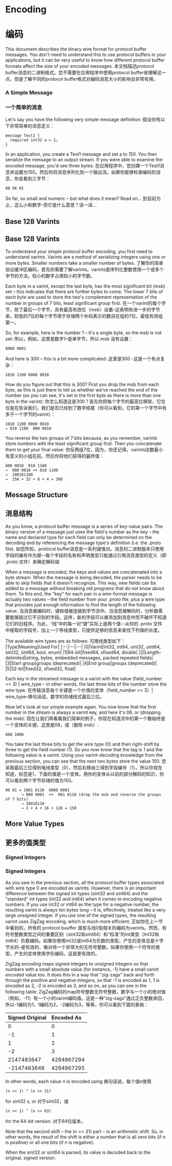 # Encoding
# 编码

This document describes the binary wire format for protocol buffer messages. You don't need to understand this to use protocol buffers in your applications, but it can be very useful to know how different protocol buffer formats affect the size of your encoded messages. 
本文档描述protocol buffer消息的二进制格式。您不需要在应用程序中使用protocol buffer来理解这一点，但是了解不同的protocol buffer格式对编码消息大小的影响会非常有用。

### A Simple Message
### 一个简单的消息
Let's say you have the following very simple message definition: 
假设你有以下非常简单的消息定义：

```
message Test1 {
  required int32 a = 1;
}
```

In an application, you create a Test1 message and set a to 150. You then serialize the message to an output stream. If you were able to examine the encoded message, you'd see three bytes: 
在应用程序中，您创建一个Test1消息并设置为150。然后你将消息序列化到一个输出流。如果你能够检查编码的消息，你会看到三字节：

```
08 96 01
```

So far, so small and numeric – but what does it mean? Read on... 
到目前为止，这么小和数字-但它是什么意思？读一读…

## Base 128 Varints
## Base 128 Varints
To understand your simple protocol buffer encoding, you first need to understand varints. Varints are a method of serializing integers using one or more bytes. Smaller numbers take a smaller number of bytes. 
了解你的简单协议缓冲区编码，首先你需要了解varints。varints是序列化整数使用一个或多个字节的方法。较小的数字占用较小的字节数。

Each byte in a varint, except the last byte, has the most significant bit (msb) set – this indicates that there are further bytes to come. The lower 7 bits of each byte are used to store the two's complement representation of the number in groups of 7 bits, least significant group first. 
在一个varint的每个字节，除了最后一个字节，具有最高有效位（msb）设置–这表明有进一步的字节来。较低的7位的每个字节用于存储两个补码表示的数目在组的7位，最低有效组第一。

So, for example, here is the number 1 – it's a single byte, so the msb is not set: 
所以，例如，这里是数字1–是单字节，所以 msb 没有设置：

```
0000 0001
```

And here is 300 – this is a bit more complicated: 
这里是300 -这是一个有点复杂：

```
1010 1100 0000 0010
```

How do you figure out that this is 300? First you drop the msb from each byte, as this is just there to tell us whether we've reached the end of the number (as you can see, it's set in the first byte as there is more than one byte in the varint): 
你怎么知道这是300？首先你把每个字节的最高位移除，它仅仅是在告诉我们，我们是否已经到了数字结尾（你可以看到，它的第一个字节中有多于一个字节的varint）：

```
1010 1100 0000 0010
→ 010 1100  000 0010
```

You reverse the two groups of 7 bits because, as you remember, varints store numbers with the least significant group first. Then you concatenate them to get your final value: 
你反两组7位，因为，你还记得，varints店数最小有意义的小组在前。然后你将他们获得的最终值：

```
000 0010  010 1100
→  000 0010 ++ 010 1100
→  100101100
→  256 + 32 + 8 + 4 = 300
```

## Message Structure
## 消息结构
As you know, a protocol buffer message is a series of key-value pairs. The binary version of a message just uses the field's number as the key – the name and declared type for each field can only be determined on the decoding end by referencing the message type's definition (i.e. the .proto file). 
如您所知，protocol buffer消息是一系列键值对。消息的二进制版本只使用字段的编号作为键--每个字段的名称和声明类型只能通过引用消息类型的定义（即 .proto 文件）来确定解码端

When a message is encoded, the keys and values are concatenated into a byte stream. When the message is being decoded, the parser needs to be able to skip fields that it doesn't recognize. This way, new fields can be added to a message without breaking old programs that do not know about them. To this end, the "key" for each pair in a wire-format message is actually two values – the field number from your .proto file, plus a wire type that provides just enough information to find the length of the following value. 
当消息被编码时，键和值被连接到字节流中。当消息被解码时，分析器需要能够跳过它不识别的字段。这样，新的字段可以被添加到消息中而不破坏不知道它们的旧程序。为此，“线”中的每一对“键”实际上是两个值--从你的 .proto 文件中提取的字段号，加上一个导线类型，只提供足够的信息来查找下列值的长度。

The available wire types are as follows: 
可用线类型如下：
|Type|Meaning|Used For|
|:--|:--|:--|
|0|Varint|int32, int64, uint32, uint64, sint32, sint64, bool, enum|
|1|64-bit|fixed64, sfixed64, double|
|2|Length-delimited|string, bytes, embedded messages, packed repeated fields|
|3|Start group|groups (deprecated)|
|4|End group|groups (deprecated)|
|5|32-bit|fixed32, sfixed32, float|

Each key in the streamed message is a varint with the value (field_number << 3) | wire_type – in other words, the last three bits of the number store the wire type. 
在传输消息每个关键是一个价值的变体（field_number << 3）| wire_type–换句话说，数字的存储线式最后三位。

Now let's look at our simple example again. You now know that the first number in the stream is always a varint key, and here it's 08, or (dropping the msb): 
现在让我们再看看我们简单的例子。你现在知道流中的第一个数始终是一个变体的关键，这里是08，或（删除 msb）:

```
000 1000
```

You take the last three bits to get the wire type (0) and then right-shift by three to get the field number (1). So you now know that the tag is 1 and the following value is a varint. Using your varint-decoding knowledge from the previous section, you can see that the next two bytes store the value 150. 
您采取最后三位得到电线类型（0），然后右移由三得到字段编号（1）。所以你现在知道，标签是1，下面的值是一个变体。用你的变体从以前的部分解码的知识，你可以看到两个字节存储的值为150。

```
96 01 = 1001 0110  0000 0001
       → 000 0001  ++  001 0110 (drop the msb and reverse the groups of 7 bits)
       → 10010110
       → 2 + 4 + 16 + 128 = 150
```

## More Value Types
## 更多的值类型

### Signed Integers
### Signed Integers
As you saw in the previous section, all the protocol buffer types associated with wire type 0 are encoded as varints. However, there is an important difference between the signed int types (sint32 and sint64) and the "standard" int types (int32 and int64) when it comes to encoding negative numbers. If you use int32 or int64 as the type for a negative number, the resulting varint is always ten bytes long – it is, effectively, treated like a very large unsigned integer. If you use one of the signed types, the resulting varint uses ZigZag encoding, which is much more efficient. 
正如你在上一节中看到的，所有的 protocol buuffer 类型与线0型相关的编码为varints。然而，有符号整数类型之间的重要区别（sint32和sint64）和“标准”的int类型（Int32和Int64）负数编码。如果你使用Int32或Int64为负数的类型，产生的变体总是十字节长的–是有效的，像对待一个非常大的无符号整数。如果你使用一个符号的类型，产生的变体使用字形编码，这是更有效的。

ZigZag encoding maps signed integers to unsigned integers so that numbers with a small absolute value (for instance, -1) have a small varint encoded value too. It does this in a way that "zig-zags" back and forth through the positive and negative integers, so that -1 is encoded as 1, 1 is encoded as 2, -2 is encoded as 3, and so on, as you can see in the following table: 
ZigZag编码的map符号整数无符号整数，数字与一个小的绝对值（例如，-11）有一个小的varint编码值。这是一种“zig-zags”通过正负整数来回，所以-1编码为1，1编码为2，-2编码为3，等等，你可以看到下面的表格：

|Signed Original|Encoded As|
|:--|:--|
|0|0|
|-1|1|
|1|2|
|-2|3|
|2147483647|4294967294|
|-2147483648|4294967295|

In other words, each value n is encoded using 
换句话说，每个值n使用

```
(n << 1) ^ (n >> 31)
```

for sint32 s, or
对于sint32，或

```
(n << 1) ^ (n >> 63)
```

for the 64-bit version. 
对于64位版本。

Note that the second shift – the (n >> 31) part – is an arithmetic shift. So, in other words, the result of the shift is either a number that is all zero bits (if n is positive) or all one bits (if n is negative).

When the sint32 or sint64 is parsed, its value is decoded back to the original, signed version. 